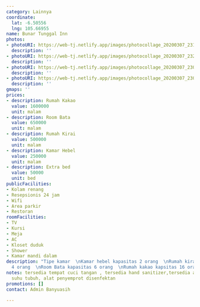 ```yaml
---
category: Lainnya
coordinate:
  lat: -6.50556
  lng: 105.66955
name: Bunar Tunggal Inn
photos:
- photoURI: https://web-tj.netlify.app/images/photocollage_20200307_231846985.jpg
  description: ''
- photoURI: https://web-tj.netlify.app/images/photocollage_20200307_232252381.jpg
  description: ''
- photoURI: https://web-tj.netlify.app/images/photocollage_20200307_230635144.jpg
  description: ''
- photoURI: https://web-tj.netlify.app/images/photocollage_20200307_230004361.jpg
  description: ''
gmaps: ''
prices:
- description: Rumah Kakao
  value: 1600000
  unit: malam
- description: Room Bata
  value: 650000
  unit: malam
- description: Rumah Kirai
  value: 500000
  unit: malam
- description: Kamar Hebel
  value: 250000
  unit: malam
- description: Extra bed
  value: 50000
  unit: bed
publicFacilities:
- Kolam renang
- Resepsionis 24 jam
- Wifi
- Area parkir
- Restoran
roomFacilities:
- TV
- Kursi
- Meja
- AC
- Kloset duduk
- Shower
- Kamar mandi dalam
description: "Tipe kamar  \nKamar hebel kapasitas 2 orang  \nRumah kirai kapasitas
  4 orang  \nRoom Bata kapasitas 6 orang  \nRumah kakao kapsitas 16 orang"
notes: tersedia tempat cuci tangan , tersedia hand sanitizer,tersedia alat pengukur
  suhu tubuh, alat penyemprot disenfektan
promotions: []
contact: Admin Banyuasih

---
```

